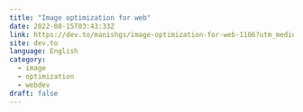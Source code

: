 ```yaml
---
title: "Image optimization for web"
date: 2022-08-15T03:43:33Z
link: https://dev.to/manishgs/image-optimization-for-web-1106?utm_medium=RSS&utm_source=news.12bit.vn
site: dev.to
language: English
category:
  - image
  - optimization
  - webdev
draft: false
---
```

